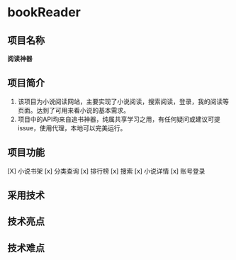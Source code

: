 # bookReader

## 项目名称
**阅读神器**

## 项目简介
1. 该项目为小说阅读网站，主要实现了小说阅读，搜索阅读，登录，我的阅读等页面。达到了可用来看小说的基本需求。
2. 项目中的API均来自追书神器，纯属共享学习之用，有任何疑问或建议可提issue，使用代理，本地可以完美运行。

## 项目功能
[X] 小说书架
[x] 分类查询
[x] 排行榜
[x] 搜索
[x] 小说详情
[x] 账号登录

## 采用技术

## 技术亮点

## 技术难点
